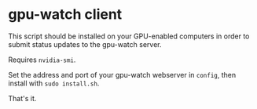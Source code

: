 # gpu-watch client

This script should be installed on your GPU-enabled computers in order to
submit status updates to the gpu-watch server.

Requires `nvidia-smi`.

Set the address and port of your gpu-watch webserver in `config`, then
install with `sudo install.sh`.

That's it.
